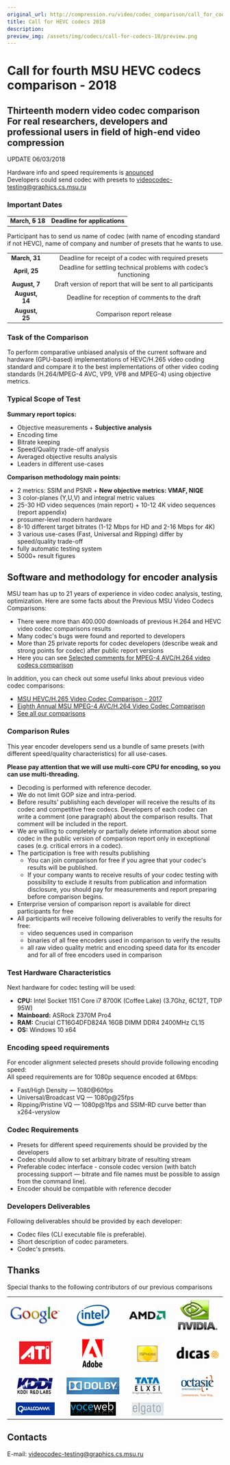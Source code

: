 ```yaml
---
original_url: http://compression.ru/video/codec_comparison/call_for_codecs_18.html
title: Call for HEVC codecs 2018
description: 
preview_img: /assets/img/codecs/call-for-codecs-18/preview.png
---
```

# Call for fourth MSU HEVC codecs comparison - 2018

## Thirteenth modern video codec comparison<br/>For real researchers, developers and professional users in field of high-end video compression

UPDATE 06/03/2018

Hardware info and speed requirements is
[anounced](/codecs/call-for-codecs-18.html#hardware)  
Developers could send codec with presets to <videocodec-testing@graphics.cs.msu.ru>

### Important Dates

<table class="center" style="text-align: center">
<tbody>
<tr class="odd">
<td><strong>March, <del>5</del> 18</strong></td>
<td><strong>Deadline for applications</strong></td>
</tr>
</tbody>
</table>

Participant has to send us name of codec (with name of encoding standard
if not HEVC), name of company and number of presets that he wants to
use.

<table class="center" style="text-align: center">
<tbody>
<tr class="odd">
<td><strong>March, 31</strong></td>
<td>Deadline for receipt of a codec with required presets</td>
</tr>
<tr class="even">
<td><strong>April, 25</strong></td>
<td>Deadline for settling technical problems with codec’s functioning</td>
</tr>
<tr class="odd">
<td><strong>August, 7</strong></td>
<td>Draft version of report that will be sent to all participants</td>
</tr>
<tr class="even">
<td><strong>August, 14</strong></td>
<td>Deadline for reception of comments to the draft</td>
</tr>
<tr class="odd">
<td><strong>August, 25</strong></td>
<td>Comparison report release</td>
</tr>
</tbody>
</table>

### Task of the Comparison

  

To perform comparative unbiased analysis of the current software and
hardware (GPU-based) implementations of HEVC/H.265 video coding standard
and compare it to the best implementations of other video coding
standards (H.264/MPEG-4 AVC, VP9, VP8 and MPEG-4) using objective
metrics.

### Typical Scope of Test

**Summary report topics:**

-   Objective measurements + **Subjective analysis**
-   Encoding time
-   Bitrate keeping
-   Speed/Quality trade-off analysis
-   Averaged objective results analysis
-   Leaders in different use-cases

**Comparison methodology main points:**

-   2 metrics: SSIM and PSNR + **New objective metrics: VMAF, NIQE**
-   3 color-planes (Y,U,V) and integral metric values
-   25-30 HD video sequences (main report) + 10-12 4K video sequences
    (report appendix)
-   prosumer-level modern hardware
-   8-10 different target bitrates (1-12 Mbps for HD and 2-16 Mbps for
    4K)
-   3 various use-cases (Fast, Universal and Ripping) differ by
    speed/quality trade-off
-   fully automatic testing system
-   5000+ result figures

## Software and methodology for encoder analysis

MSU team has up to 21 years of experience in video codec analysis,
testing, optimization. Here are some facts about the Previous MSU Video
Codecs Comparisons:
- There were more than 400.000 downloads of previous H.264 and HEVC video
codec comparisons results
- Many codec's bugs were found and reported to developers
- More than 25 private reports for codec developers (describe weak and
strong points for codec) after public report versions
- Here you can see [Selected comments for MPEG-4 AVC/H.264 video codecs
comparison](/codecs/mpeg4-avc-h264-2004-comments.html)

In addition, you can check out some useful links about previous video
codec comparisons:
- [MSU HEVC/H.265 Video Codec Comparison -
2017](http://compression.ru/video/codec_comparison/hevc_2017/)
- [Eighth Annual MSU MPEG-4 AVC/H.264 Video Codec
Comparison](http://compression.ru/video/codec_comparison/h264_2012/)
- [See all our
comparisons](/codecs/comparisons.html)

### Comparison Rules

This year encoder developers send us a bundle of same presets (with
different speed/quality characteristics) for all use-cases.

**Please pay attention that we will use multi-core CPU for encoding, so
you can use multi-threading.**
- Decoding is performed with reference decoder.
- We do not limit GOP size and intra-period.
- Before results' publishing each developer will receive the results of
its codec and competitive free codecs. Developers of each codec can
write a comment (one paragraph) about the comparison results. That
comment will be included in the report.
- We are willing to completely or partially delete information about some
codec in the public version of comparison report only in exceptional
cases (e.g. critical errors in a codec).
- The participation is free with results publishing
    - You can join comparison for free if you agree that your codec's results
    will be published.
    - If your company wants to receive results of your codec testing with
    possibility to exclude it results from publication and information
    disclosure, you should pay for measurements and report preparing before
    comparison begins.
- Enterprise version of comparison report is available for direct
participants for free
- All participants will receive following deliverables to verify the
results for free:
    - video sequences used in comparison
    - binaries of all free encoders used in comparison to verify the results
    - all raw video quality metric and encoding speed data for its encoder and
    for all of free encoders used in comparison

<span id="hardware"></span> <span id="hardware"></span>

### Test Hardware Characteristics

Next hardware for codec testing will be used:

-   **CPU:** Intel Socket 1151 Core i7 8700K (Coffee Lake) (3.7Ghz,
    6C12T, TDP 95W)
-   **Mainboard:** ASRock Z370M Pro4
-   **RAM:** Crucial CT16G4DFD824A 16GB DIMM DDR4 2400MHz CL15
-   **OS:** Windows 10 x64

<span id="speed"></span>

### Encoding speed requirements

For encoder alignment selected presets should provide following encoding
speed:  
All speed requirements are for 1080p sequence encoded at 6Mbps:

-   Fast/High Density — 1080@60fps
-   Universal/Broadcast VQ — 1080p@25fps
-   Ripping/Pristine VQ — 1080p@1fps and SSIM-RD curve better than
    x264-veryslow

### Codec Requirements
- Presets for different speed requirements should be provided by the
developers
- Codec should allow to set arbitrary bitrate of resulting stream
- Preferable codec interface - console codec version (with batch
processing support — bitrate and file names must be possible to assign
from the command line).
- Encoder should be compatible with reference decoder

### Developers Deliverables

Following deliverables should be provided by each developer:
- Codec files (CLI executable file is preferable).
- Short description of codec parameters.
- Codec's presets.

## Thanks

Special thanks to the following contributors of our previous comparisons

  

<table class="center" style="text-align: center">
<tbody>
<tr class="odd">
<td><img src="/assets/img/codecs/call-for-codecs-18/google_logo.png" alt="Google" /></td>
<td><img src="/assets/img/codecs/call-for-codecs-18/intel_logo.png" alt="Intel" /></td>
<td><a href="http://www.amd.com"><img src="/assets/img/codecs/call-for-codecs-18/amd_logo.png" alt="AMD" /></a></td>
<td><img src="/assets/img/codecs/call-for-codecs-18/nvidia_logo.png" alt="NVidia" /></td>
</tr>
<tr class="even">
<td><img src="/assets/img/codecs/call-for-codecs-18/ati_logo.png" alt="ATI" /></td>
<td><a href="http://www.adobe.com"><img src="/assets/img/codecs/call-for-codecs-18/adobe_logo.png" alt="Adobe" /></a></td>
<td><img src="/assets/img/codecs/call-for-codecs-18/isphone_logo.png" alt="ISPhone" /></td>
<td><img src="/assets/img/codecs/call-for-codecs-18/dicas_logo.png" alt="dicas" /></td>
</tr>
<tr class="odd">
<td><img src="/assets/img/codecs/call-for-codecs-18/kddi_logo.png" alt="KDDI R&amp;D labs" /></td>
<td><img src="/assets/img/codecs/call-for-codecs-18/dolby_logo.png" alt="Dolby" /></td>
<td><img src="/assets/img/codecs/call-for-codecs-18/tata_logo.png" alt="Tata Elxsi " /></td>
<td><img src="/assets/img/codecs/call-for-codecs-18/octasic_logo.png" alt="Octasic" /></td>
</tr>
<tr class="even">
<td><a href="http://www.qualcomm.com"><img src="/assets/img/codecs/call-for-codecs-18/qualcomm_logo.png" alt="Qualcomm" /></a></td>
<td><img src="/assets/img/codecs/call-for-codecs-18/voceweb_logo.png" alt="Voceweb" /></td>
<td><img src="/assets/img/codecs/call-for-codecs-18/elgato_logo.png" alt="Elgato" /></td>
<td></td>
</tr>
</tbody>
</table>

## Contacts

E-mail: <videocodec-testing@graphics.cs.msu.ru>
